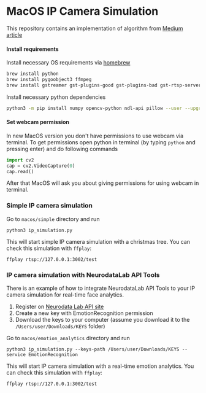 # MacOS IP Camera Simulation

This repository contains an implementation of algorithm from [Medium article](http://googl.com)

#### Install requirements

Install necessary OS requirements via [homebrew](https://brew.sh)

```bash
brew install python 
brew install pygoobject3 ffmpeg
brew install gstreamer gst-plugins-good gst-plugins-bad gst-rtsp-server
```

Install necessary python dependencies
```bash
python3 -m pip install numpy opencv-python ndl-api pillow --user --upgrade
```

#### Set webcam permission

In new MacOS version you don't have permissions to use webcam via terminal. To get permissions open python in 
terminal (by typing `python` and pressing enter) and do following commands

```python
import cv2
cap = cv2.VideoCapture(0)
cap.read()
```

After that MacOS will ask you about giving permissions for using webcam in terminal.

### Simple IP camera simulation

Go to `macos/simple` directory and run

`python3 ip_simulation.py`

This will start simple IP camera simulation with a christmas tree. You can check this simulation with `ffplay`:

`ffplay rtsp://127.0.0.1:3002/test`

### IP camera simulation with NeurodataLab API Tools

There is an example of how to integrate NeurodataLab API Tools to your IP camera simulation for
real-time face analytics.

1. Register on [Neurodata Lab API site](https://api.neurodatalab.dev)
2. Create a new key with EmotionRecognition permission
3. Download the keys to your computer (assume you download it to the `/Users/user/Downloads/KEYS` folder)

Go to `macos/emotion_analytics` directory and run

`python3 ip_simulation.py --keys-path /Users/user/Downloads/KEYS --service EmotionRecognition`

This will start IP camera simulation with a real-time emotion analytics. You can check this simulation with `ffplay`:

`ffplay rtsp://127.0.0.1:3002/test`
